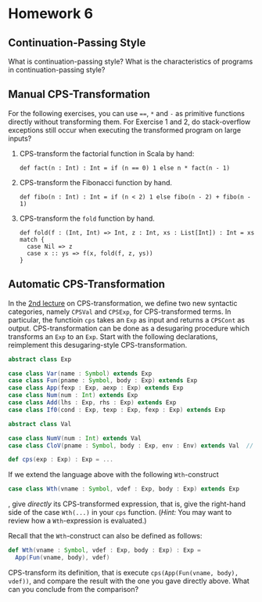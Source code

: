# Homework 6

## Continuation-Passing Style

What is continuation-passing style?  What is the characteristics of programs in
continuation-passing style?

## Manual CPS-Transformation

For the following exercises, you can use `==`, `*` and `-` as primitive
functions directly without transforming them.  For Exercise 1 and 2, do
stack-overflow exceptions still occur when executing the transformed program on
large inputs?

1. CPS-transform the factorial function in Scala by hand:

    ```
    def fact(n : Int) : Int = if (n == 0) 1 else n * fact(n - 1)
    ```

2. CPS-transform the Fibonacci function by hand.

    ```
    def fibo(n : Int) : Int = if (n < 2) 1 else fibo(n - 2) + fibo(n - 1)
    ```

3. CPS-transform the `fold` function by hand.

    ```
    def fold(f : (Int, Int) => Int, z : Int, xs : List[Int]) : Int = xs match {
      case Nil => z
      case x :: ys => f(x, fold(f, z, ys))
    }
    ```

## Automatic CPS-Transformation

In the [2nd lecture](../../lecturenotes/14-cpstransformation2.scala) on
CPS-transformation, we define two new syntactic categories, namely `CPSVal` and
`CPSExp`, for CPS-transformed terms.  In particular, the functioin `cps` takes
an `Exp` as input and returns a `CPSCont` as output.  CPS-transformation can be
done as a desugaring procedure which transforms an `Exp` to an `Exp`.  Start
with the following declarations, reimplement this desugaring-style
CPS-transformation.

```scala
abstract class Exp

case class Var(name : Symbol) extends Exp
case class Fun(pname : Symbol, body : Exp) extends Exp
case class App(fexp : Exp, aexp : Exp) extends Exp
case class Num(num : Int) extends Exp
case class Add(lhs : Exp, rhs : Exp) extends Exp
case class If0(cond : Exp, texp : Exp, fexp : Exp) extends Exp

abstract class Val

case class NumV(num : Int) extends Val
case class CloV(pname : Symbol, body : Exp, env : Env) extends Val  // closure

def cps(exp : Exp) : Exp = ...
```

If we extend the language above with the following `Wth`-construct

```scala
case class Wth(vname : Symbol, vdef : Exp, body : Exp) extends Exp
```

, give _directly_ its CPS-transformed expression, that is, give the right-hand
side of the case `Wth(...)` in your `cps` function.  (_Hint:_ You may want to
review how a `Wth`-expression is evaluated.)

Recall that the `Wth`-construct can also be defined as follows:

```scala
def Wth(vname : Symbol, vdef : Exp, body : Exp) : Exp =
  App(Fun(vname, body), vdef)
```

CPS-transform its definition, that is execute `cps(App(Fun(vname, body),
vdef))`, and compare the result with the one you gave directly above.  What can
you conclude from the comparison?

